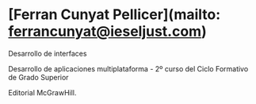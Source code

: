 # [Ferran Cunyat Pellicer](mailto: ferrancunyat@ieseljust.com)

Desarrollo de interfaces


Desarrollo de aplicaciones multiplataforma - 2º curso del Ciclo Formativo de Grado Superior  

Editorial McGrawHill.